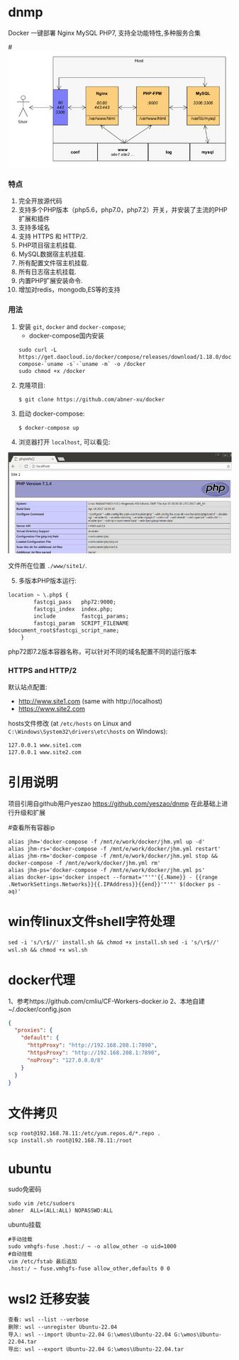 # dnmp
Docker 一键部署 Nginx MySQL PHP7, 支持全功能特性,多种服务合集

#![Demo Image](./dnmp.png)

### 特点
1. 完全开放源代码
2. 支持多个PHP版本（php5.6，php7.0，php7.2）开关，并安装了主流的PHP扩展和插件
3. 支持多域名
4. 支持 HTTPS 和 HTTP/2.
5. PHP项目宿主机挂载.
6. MySQL数据宿主机挂载.
7. 所有配置文件宿主机挂载.
8. 所有日志宿主机挂载.
9. 内置PHP扩展安装命令.
10. 增加对redis，mongodb,ES等的支持



### 用法
1. 安装 `git`, `docker` and `docker-compose`;
    - docker-compose国内安装
    ```
    sudo curl -L https://get.daocloud.io/docker/compose/releases/download/1.18.0/docker-compose-`uname -s`-`uname -m` -o /docker
    sudo chmod +x /docker
    ```
2. 克隆项目:
    ```
    $ git clone https://github.com/abner-xu/docker
    ```
3. 启动 docker-compose:
    ```
    $ docker-compose up
    ```
4. 浏览器打开 `localhost`, 可以看见:

![Demo Image](snapshot.png)

文件所在位置 `./www/site1/`.

5. 多版本PHP版本运行:
```angular2html
location ~ \.php$ {
        fastcgi_pass   php72:9000;
        fastcgi_index  index.php;
        include        fastcgi_params;
        fastcgi_param  SCRIPT_FILENAME  $document_root$fastcgi_script_name;
    }
```
php72即7.2版本容器名称，可以针对不同的域名配置不同的运行版本

### HTTPS and HTTP/2
默认站点配置:
* http://www.site1.com (same with http://localhost)
* https://www.site2.com

 hosts文件修改 (at `/etc/hosts` on Linux and `C:\Windows\System32\drivers\etc\hosts` on Windows):
```
127.0.0.1 www.site1.com
127.0.0.1 www.site2.com
```
# 引用说明
项目引用自github用户yeszao  https://github.com/yeszao/dnmp 在此基础上进行升级和扩展


#查看所有容器ip
```
alias jhm='docker-compose -f /mnt/e/work/docker/jhm.yml up -d'
alias jhm-rs='docker-compose -f /mnt/e/work/docker/jhm.yml restart'
alias jhm-rm='docker-compose -f /mnt/e/work/docker/jhm.yml stop && docker-compose -f /mnt/e/work/docker/jhm.yml rm'
alias jhm-ps='docker-compose -f /mnt/e/work/docker/jhm.yml ps'
alias docker-ips='docker inspect --format='"'"'{{.Name}} - {{range .NetworkSettings.Networks}}{{.IPAddress}}{{end}}'"'"' $(docker ps -aq)'
```

# win传linux文件shell字符处理 
`sed -i 's/\r$//' install.sh && chmod +x install.sh`
`sed -i 's/\r$//' wsl.sh && chmod +x wsl.sh`

# docker代理
1、参考https://github.com/cmliu/CF-Workers-docker.io
2、本地自建
~/.docker/config.json
```json
{
  "proxies": {
    "default": {
      "httpProxy": "http://192.168.208.1:7890",
      "httpsProxy": "http://192.168.208.1:7890",
      "noProxy": "127.0.0.0/8"
    }
  }
}
```

# 文件拷贝
```shell
scp root@192.168.78.11:/etc/yum.repos.d/*.repo .
scp install.sh root@192.168.78.11:/root
```

# ubuntu
sudo免密码
```shell
sudo vim /etc/sudoers
abner  ALL=(ALL:ALL) NOPASSWD:ALL
```
ubuntu挂载
```shell
#手动挂载
sudo vmhgfs-fuse .host:/ ~ -o allow_other -o uid=1000
#自动挂载
vim /etc/fstab 最后追加
.host:/ ~ fuse.vmhgfs-fuse allow_other,defaults 0 0
```

# wsl2 迁移安装
```shell
查看: wsl --list --verbose
删除: wsl --unregister Ubuntu-22.04
导入: wsl --import Ubuntu-22.04 G:\wmos\Ubuntu-22.04 G:\wmos\Ubuntu-22.04.tar
导出: wsl --export Ubuntu-22.04 G:\wmos\Ubuntu-22.04.tar
```

